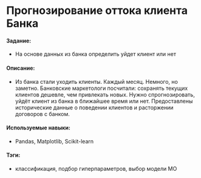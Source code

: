 # Прогнозирование оттока клиента Банка

#### Задание: 
- На основе данных из банка определить уйдет клиент или нет

#### Описание:
- Из банка стали уходить клиенты. Каждый месяц. Немного, но заметно. Банковские маркетологи посчитали: сохранять текущих клиентов дешевле, чем привлекать новых.
Нужно спрогнозировать, уйдёт клиент из банка в ближайшее время или нет. Предоставлены исторические данные о поведении клиентов и расторжении договоров с банком.

#### Используемые навыки:
- Pandas, Matplotlib, Scikit-learn

#### Тэги:
- классификация, подбор гиперпараметров, выбор модели МО

